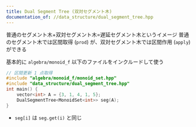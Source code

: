 ```yaml
---
title: Dual Segment Tree (双対セグメント木)
documentation_of: //data_structure/dual_segment_tree.hpp
---
```


普通のセグメント木+双対セグメント木=遅延セグメント木というイメージ
普通のセグメント木では区間取得 (`prod`) が、双対セグメント木では区間作用 (`apply`) ができる

基本的に `algebra/monoid_f` 以下のファイルをインクルードして使う

```cpp
// 区間更新 1 点取得
#include "algebra/monoid_f/monoid_set.hpp"
#include "data_structure/dual_segment_tree.hpp"
int main() {
    vector<int> A = {3, 1, 4, 1, 5};
    DualSegmentTree<MonoidSet<int>> seg(A);
}
```

- `seg[i]` は `seg.get(i)` と同じ

